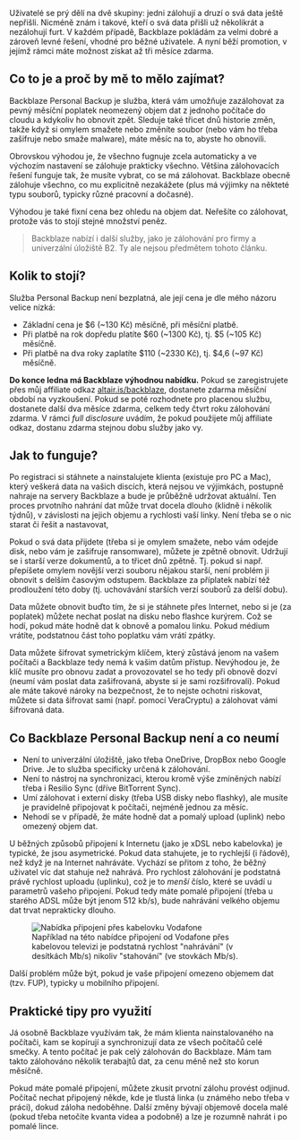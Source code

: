 <!-- dcterms:title = Neomezená záloha pro každého za stovku měsíčně - nyní tři měsíce zdarma -->
<!-- dcterms:abstract = Uživatelé se prý dělí na dvě skupiny: jedni zálohují a druzí o svá data ještě nepřišli. Nicméně znám i takové, kteří o svá data přišli už několikrát a nezálohují furt. V každém případě, Backblaze pokládám za velmi dobré a zároveň levné řešení, vhodné pro běžné uživatele. A nyní běží promotion, v jejímž rámci máte možnost získat až tři měsíce zdarma. -->
<!-- dcterms:creator = Michal Altair Valášek -->
<!-- x4w:pictureUrl = /perex-pictures/logo-backblaze.svg -->
<!-- x4w:pictureWidth = 150 -->
<!-- x4w:pictureHeight = 150 -->
<!-- x4w:coverUrl = /cover-pictures/20210106-backblaze.jpg -->
<!-- x4w:coverCredits = Backblaze.com -->
<!-- x4w:category = IT -->
<!-- dcterms:date = 2021-01-06 -->

Uživatelé se prý dělí na dvě skupiny: jedni zálohují a druzí o svá data ještě nepřišli. Nicméně znám i takové, kteří o svá data přišli už několikrát a nezálohují furt. V každém případě, Backblaze pokládám za velmi dobré a zároveň levné řešení, vhodné pro běžné uživatele. A nyní běží promotion, v jejímž rámci máte možnost získat až tři měsíce zdarma.

## Co to je a proč by mě to mělo zajímat?

Backblaze Personal Backup je služba, která vám umožňuje zazálohovat za pevný měsíční poplatek neomezený objem dat z jednoho počítače do cloudu a kdykoliv ho obnovit zpět. Sleduje také třicet dnů historie změn, takže když si omylem smažete nebo změníte soubor (nebo vám ho třeba zašifruje nebo smaže malware), máte měsíc na to, abyste ho obnovili.

Obrovskou výhodou je, že všechno fugnuje zcela automaticky a ve výchozím nastavení se zálohuje prakticky všechno. Většina zálohovacích řešení funguje tak, že musíte vybrat, co se má zálohovat. Backblaze obecně zálohuje všechno, co mu explicitně nezakážete (plus má výjimky na někteté typu souborů, typicky různé pracovní a dočasné).

Výhodou je také fixní cena bez ohledu na objem dat. Neřešíte co zálohovat, protože vás to stojí stejné množství peněz.

> Backblaze nabízí i další služby, jako je zálohování pro firmy a univerzální úložiště B2. Ty ale nejsou předmětem tohoto článku.

## Kolik to stojí?

Služba Personal Backup není bezplatná, ale její cena je dle mého názoru velice nízká:

* Základní cena je $6 (~130 Kč) měsíčně, při měsíční platbě.
* Při platbě na rok dopředu platíte $60 (~1300 Kč), tj. $5 (~105 Kč) měsíčně.
* Při platbě na dva roky zaplatíte $110 (~2330 Kč), tj. $4,6 (~97 Kč) měsíčně.

**Do konce ledna má Backblaze výhodnou nabídku.** Pokud se zaregistrujete přes můj affiliate odkaz [altair.is/backblaze](https://altair.is/backblaze), dostanete zdarma měsíční období na vyzkoušení. Pokud se poté rozhodnete pro placenou službu, dostanete další dva měsíce zdarma, celkem tedy čtvrt roku zálohování zdarma. V rámci _full disclosure_ uvádím, že pokud použijete můj affiliate odkaz, dostanu zdarma stejnou dobu služby jako vy.

## Jak to funguje?

Po registraci si stáhnete a nainstalujete klienta (existuje pro PC a Mac), který veškerá data na vašich discích, která nejsou ve výjimkách, postupně nahraje na servery Backblaze a bude je průběžně udržovat aktuální. Ten proces prvotního nahrání dat může trvat docela dlouho (klidně i několik týdnů), v závislosti na jejich objemu a rychlosti vaší linky. Není třeba se o nic starat či řešit a nastavovat, 

Pokud o svá data přijdete (třeba si je omylem smažete, nebo vám odejde disk, nebo vám je zašifruje ransomware), můžete je zpětně obnovit. Udržují se i starší verze dokumentů, a to třicet dnů zpětně. Tj. pokud si např. přepíšete omylem novější verzi souboru nějakou starší, není problém ji obnovit s delším časovým odstupem. Backblaze za příplatek nabízí též prodloužení této doby (tj. uchovávání starších verzí souborů za delší dobu).

Data můžete obnovit buďto tím, že si je stáhnete přes Internet, nebo si je (za poplatek) můžete nechat poslat na disku nebo flashce kurýrem. Což se hodí, pokud máte hodně dat k obnově a pomalou linku. Pokud médium vrátíte, podstatnou část toho poplatku vám vrátí zpátky.

Data můžete šifrovat symetrickým klíčem, který zůstává jenom na vašem počítači a Backblaze tedy nemá k vašim datům přístup. Nevýhodou je, že klíč musíte pro obnovu zadat a provozovatel se ho tedy při obnově dozví (neumí vám poslat data zašifrovaná, abyste si je sami rozšifrovali). Pokud ale máte takové nároky na bezpečnost, že to nejste ochotni riskovat, můžete si data šifrovat sami (např. pomocí VeraCryptu) a zálohovat vámi šifrovaná data.

## Co Backblaze Personal Backup není a co neumí

* Není to univerzální úložiště, jako třeba OneDrive, DropBox nebo Google Drive. Je to služba specificky určená k zálohování.
* Není to nástroj na synchronizaci, kterou kromě výše zmíněných nabízí třeba i Resilio Sync (dříve BitTorrent Sync).
* Umí zálohovat i externí disky (třeba USB disky nebo flashky), ale musíte je pravidelně připojovat k počítači, nejméně jednou za měsíc.
* Nehodí se v případě, že máte hodně dat a pomalý upload (uplink) nebo omezený objem dat.

U běžných způsobů připojení k Internetu (jako je xDSL nebo kabelovka) je typické, že jsou asymetrické. Pokud data stahujete, je to rychlejší (i řádově), než když je na Internet nahráváte. Vychází se přitom z toho, že běžný uživatel víc dat stahuje než nahrává. Pro rychlost zálohování je podstatná právě rychlost uploadu (uplinku), což je to _menší_ číslo, které se uvádí u parametrů vašeho připojení. Pokud tedy máte pomalé připojení (třeba u starého ADSL může být jenom 512 kb/s), bude nahrávání velkého objemu dat trvat neprakticky dlouho.

<figure>
    <img src="https://www.cdn.altairis.cz/Blog/2021/20210106-backblaze-vodafone.png" alt="Nabídka připojení přes kabelovku Vodafone"/>
    <figcaption>Například na této nabídce připojení od Vodafone přes kabelovou televizi je podstatná rychlost "nahrávání" (v desítkách Mb/s) nikoliv "stahování" (ve stovkách Mb/s).</figcaption>
</figure>

Další problém může být, pokud je vaše připojení omezeno objemem dat (tzv. FUP), typicky u mobilního připojení.

## Praktické tipy pro využití

Já osobně Backblaze využívám tak, že mám klienta nainstalovaného na počítači, kam se kopírují a synchronizují data ze všech počítačů celé smečky. A tento počítač je pak celý zálohován do Backblaze. Mám tam takto zálohováno několik terabajtů dat, za cenu méně než sto korun měsíčně.

Pokud máte pomalé připojení, můžete zkusit prvotní zálohu provést odjinud. Počítač nechat připojený někde, kde je tlustá linka (u známého nebo třeba v práci), dokud záloha nedoběhne. Další změny bývají objemově docela malé (pokud třeba netočíte kvanta videa a podobně) a lze je rozumně nahrát i po pomalé lince.